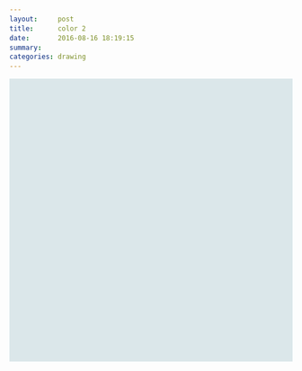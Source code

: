 ```yaml
---
layout:     post
title:      color 2
date:       2016-08-16 18:19:15
summary:    
categories: drawing
---
```

![color 2](/images/diary/color-2.png "vacuum")
